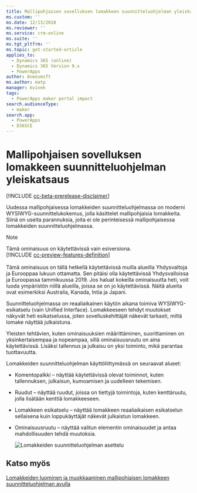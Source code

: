 ```yaml
---
title: Mallipohjaisen sovelluksen lomakkeen suunnitteluohjelman yleiskatsaus | MicrosoftDocs
ms.custom: ''
ms.date: 12/13/2018
ms.reviewer: ''
ms.service: crm-online
ms.suite: ''
ms.tgt_pltfrm: ''
ms.topic: get-started-article
applies_to:
  - Dynamics 365 (online)
  - Dynamics 365 Version 9.x
  - PowerApps
author: Aneesmsft
ms.author: matp
manager: kvivek
tags:
  - PowerApps maker portal impact
search.audienceType:
  - maker
search.app:
  - PowerApps
  - D365CE
---
```

# <a name="overview-of-the-model-driven-form-designer"></a>Mallipohjaisen sovelluksen lomakkeen suunnitteluohjelman yleiskatsaus
[!INCLUDE [cc-beta-prerelease-disclaimer](../../includes/cc-beta-prerelease-disclaimer.md)]

Uudessa mallipohjaisessa lomakkeiden suunnitteluohjelmassa on moderni WYSIWYG-suunnittelukokemus, jolla käsittelet mallipohjaisia lomakkeita. Siinä on useita parannuksia, joita ei ole perinteisessä mallipohjaisessa lomakkeiden suunnitteluohjelmassa. 

> [!NOTE]
> Tämä ominaisuus on käytettävissä vain esiversiona. <br />
> [!INCLUDE [cc-preview-features-definition](../../includes/cc-preview-features-definition.md)] <br /><br />
> Tämä ominaisuus on tällä hetkellä käytettävissä muilla alueilla Yhdysvaltoja ja Eurooppaa lukuun ottamatta. Sen pitäisi olla käytettävissä Yhdysvalloissa ja Euroopassa tammikuussa 2019. Jos haluat kokeilla ominaisuutta heti, voit luoda ympäristön niillä alueilla, joissa se on jo käytettävissä. Näitä alueita ovat esimerkiksi Australia, Kanada, Intia ja Japani.

Suunnitteluohjelmassa on reaaliaikainen käytön aikana toimiva WYSIWYG-esikatselu (vain Unified Interface). Lomakkeeseen tehdyt muutokset näkyvät heti esikatselussa, joten sovelluskehittäjät näkevät tarkasti, miltä lomake näyttää julkaistuna. 

Yleisten tehtävien, kuten ominaisuuksien määrittäminen, suorittaminen on yksinkertaisempaa ja nopeampaa, sillä ominaisuusruutu on aina käytettävissä. Lisäksi tallennus ja julkaisu on yksi toiminto, mikä parantaa tuottavuutta.

Lomakkeiden suunnitteluohjelman käyttöliittymässä on seuraavat alueet: 
- Komentopalkki – näyttää käytettävissä olevat toiminnot, kuten tallennuksen, julkaisun, kumoamisen ja uudelleen tekemisen. 
- Ruudut – näyttää ruudut, joissa on tiettyjä toimintoja, kuten kenttäruutu, jolla lisätään kenttiä lomakkeeseen. 
- Lomakkeen esikatselu – näyttää lomakkeen reaaliaikaisen esikatselun sellaisena kuin loppukäyttäjät näkevät julkaistun lomakkeen. 
- Ominaisuusruutu – näyttää valitun elementin ominaisuudet ja antaa mahdollisuuden tehdä muutoksia.

   ![Lomakkeiden suunnitteluohjelman asettelu](media/form-designer.png)

## <a name="see-also"></a>Katso myös
[Lomakkeiden luominen ja muokkaaminen mallipohjaisen lomakkeen suunnitteluohjelman avulla](create-and-edit-forms.md)
